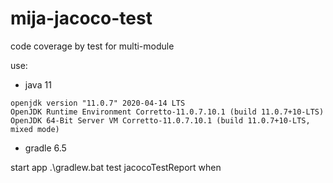 # mija-jacoco-test
code coverage by test for multi-module

use:
 - java 11
```
openjdk version "11.0.7" 2020-04-14 LTS
OpenJDK Runtime Environment Corretto-11.0.7.10.1 (build 11.0.7+10-LTS)
OpenJDK 64-Bit Server VM Corretto-11.0.7.10.1 (build 11.0.7+10-LTS, mixed mode)
```
 - gradle 6.5

start app
.\gradlew.bat test jacocoTestReport
when
